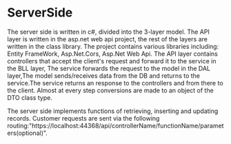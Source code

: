 # ServerSide
The server side is written in c#, divided into the 3-layer model.
The API layer is written in the asp.net web api project, the rest of the layers are written in the class library.
The project contains various libraries including: Entity FrameWork, Asp.Net.Cors, Asp.Net Web Api.
The API layer contains controllers that accept the client's request and forward it to the service in the BLL layer, The service forwards the request to the model in the DAL layer,The model sends/receives data from the DB and returns to the service.The service returns an response to the controllers and from there to the client.
Almost at every step conversions are made to an object of the DTO class type.

The server side implements functions of retrieving, inserting and updating records.
Customer requests are sent via the following routing:"https://localhost:44368/api/controllerName/functionName/parameters(optional)".
